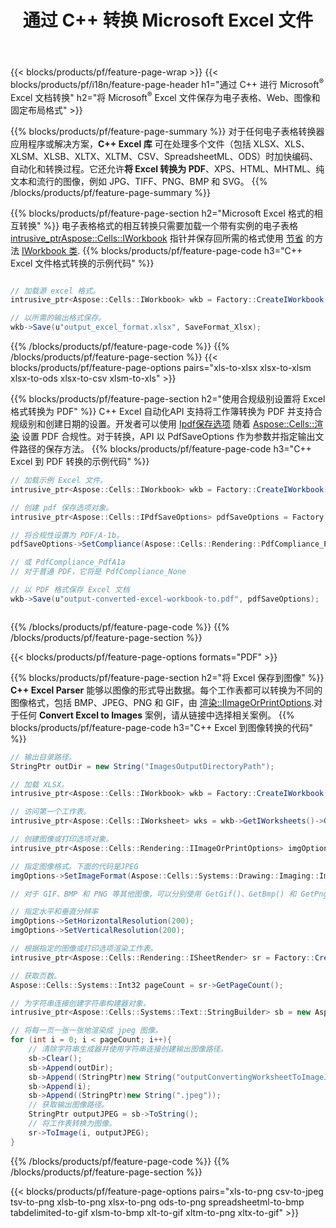 ﻿---
title: 通过 C++ 转换 Microsoft Excel 文件 
url: /zh/cpp/conversion/
description: 只需几行 C++ 代码，即可将 Excel XLS、XLSX、ODS、CSV 转换为 PDF、XPS、HTML、JPEG 和其他格式。
---
{{< blocks/products/pf/feature-page-wrap >}}
{{< blocks/products/pf/i18n/feature-page-header h1="通过 C++ 进行 Microsoft<sup>&reg;</sup> Excel 文档转换" h2="将 Microsoft<sup>&reg;</sup> Excel 文件保存为电子表格、Web、图像和固定布局格式" >}}

{{% blocks/products/pf/feature-page-summary %}}
对于任何电子表格转换器应用程序或解决方案，**C++ Excel 库** 可在处理多个文件（包括 XLSX、XLS、XLSM、XLSB、XLTX、XLTM、CSV、SpreadsheetML、ODS）时加快编码、自动化和转换过程。它还允许**将 Excel 转换为 PDF**、XPS、HTML、MHTML、纯文本和流行的图像，例如 JPG、TIFF、PNG、BMP 和 SVG。
{{% /blocks/products/pf/feature-page-summary %}}

{{% blocks/products/pf/feature-page-section h2="Microsoft Excel 格式的相互转换" %}}
电子表格格式的相互转换只需要加载一个带有实例的电子表格 [ intrusive_ptr<Aspose::Cells::IWorkbook>](https://reference.aspose.com/cells/cpp/class/aspose.cells.i_workbook) 指针并保存回所需的格式使用 [节省](https://reference.aspose.com/cells/cpp/class/aspose.cells.i_workbook#a9460f52a2dec8f4bf623a4905167d997) 的方法 [IWorkbook 类](https://reference.aspose.com/cells/cpp/class/aspose.cells.i_workbook).
{{% blocks/products/pf/feature-page-code h3="C++ Excel 文件格式转换的示例代码" %}}

```cs

// 加载源 excel 格式。
intrusive_ptr<Aspose::Cells::IWorkbook> wkb = Factory::CreateIWorkbook(u"src_excel_file.xls");

// 以所需的输出格式保存。
wkb->Save(u"output_excel_format.xlsx", SaveFormat_Xlsx);


```
{{% /blocks/products/pf/feature-page-code %}}
{{% /blocks/products/pf/feature-page-section %}}
{{< blocks/products/pf/feature-page-options pairs="xls-to-xlsx xlsx-to-xlsm xlsx-to-ods xlsx-to-csv xlsm-to-xls" >}}


{{% blocks/products/pf/feature-page-section h2="使用合规级别设置将 Excel 格式转换为 PDF" %}}
C++ Excel 自动化API 支持将工作簿转换为 PDF 并支持合规级别和创建日期的设置。开发者可以使用 [Ipdf保存选项](https://reference.aspose.com/cells/cpp/class/aspose.cells.i_pdf_save_options) 随着 [Aspose::Cells::渲染](https://reference.aspose.com/cells/cpp/namespace/aspose.cells.rendering) 设置 PDF 合规性。对于转换，API 以 PdfSaveOptions 作为参数并指定输出文件路径的保存方法。 
{{% blocks/products/pf/feature-page-code h3="C++ Excel 到 PDF 转换的示例代码" %}}

```cs
// 加载示例 Excel 文件。
intrusive_ptr<Aspose::Cells::IWorkbook> wkb = Factory::CreateIWorkbook(u"sample-convert-excel-to.pdf");

// 创建 pdf 保存选项对象。
intrusive_ptr<Aspose::Cells::IPdfSaveOptions> pdfSaveOptions = Factory::CreateIPdfSaveOptions();

// 将合规性设置为 PDF/A-1b。
pdfSaveOptions->SetCompliance(Aspose::Cells::Rendering::PdfCompliance_PdfA1b);

// 或 PdfCompliance_PdfA1a 
// 对于普通 PDF，它将是 PdfCompliance_None

// 以 PDF 格式保存 Excel 文档
wkb->Save(u"output-converted-excel-workbook-to.pdf", pdfSaveOptions);



```
{{% /blocks/products/pf/feature-page-code %}}
{{% /blocks/products/pf/feature-page-section %}}

{{< blocks/products/pf/feature-page-options formats="PDF" >}}

{{% blocks/products/pf/feature-page-section h2="将 Excel 保存到图像" %}}
**C++ Excel Parser** 能够以图像的形式导出数据。每个工作表都可以转换为不同的图像格式，包括 BMP、JPEG、PNG 和 GIF，由 [渲染::IImageOrPrintOptions](https://reference.aspose.com/cells/cpp/class/aspose.cells.rendering.i_image_or_print_options).对于任何 **Convert Excel to Images** 案例，请从链接中选择相关案例。
{{% blocks/products/pf/feature-page-code h3="C++ Excel 到图像转换的代码" %}}

```cs
// 输出目录路径。
StringPtr outDir = new String("ImagesOutputDirectoryPath");

// 加载 XLSX。
intrusive_ptr<Aspose::Cells::IWorkbook> wkb = Factory::CreateIWorkbook(u"source-excel-file.xlsx");

// 访问第一个工作表。
intrusive_ptr<Aspose::Cells::IWorksheet> wks = wkb->GetIWorksheets()->GetObjectByIndex(0);

// 创建图像或打印选项对象。
intrusive_ptr<Aspose::Cells::Rendering::IImageOrPrintOptions> imgOptions = Factory::CreateIImageOrPrintOptions();

// 指定图像格式。下面的代码是JPEG
imgOptions->SetImageFormat(Aspose::Cells::Systems::Drawing::Imaging::ImageFormat::GetJpeg());

// 对于 GIF、BMP 和 PNG 等其他图像，可以分别使用 GetGif()、GetBmp() 和 GetPng() 

// 指定水平和垂直分辨率
imgOptions->SetHorizontalResolution(200);
imgOptions->SetVerticalResolution(200);

// 根据指定的图像或打印选项渲染工作表。
intrusive_ptr<Aspose::Cells::Rendering::ISheetRender> sr = Factory::CreateISheetRender(wks, imgOptions);

// 获取页数。
Aspose::Cells::Systems::Int32 pageCount = sr->GetPageCount();

// 为字符串连接创建字符串构建器对象。
intrusive_ptr<Aspose::Cells::Systems::Text::StringBuilder> sb = new Aspose::Cells::Systems::Text::StringBuilder();

// 将每一页一张一张地渲染成 jpeg 图像。
for (int i = 0; i < pageCount; i++){
	// 清除字符串生成器并使用字符串连接创建输出图像路径。
	sb->Clear();
	sb->Append(outDir);
	sb->Append((StringPtr)new String("outputConvertingWorksheetToImageJPEG_"));
	sb->Append(i);
	sb->Append((StringPtr)new String(".jpeg"));
	// 获取输出图像路径。
	StringPtr outputJPEG = sb->ToString();
	// 将工作表转换为图像。
	sr->ToImage(i, outputJPEG);
}

```
{{% /blocks/products/pf/feature-page-code %}}
{{% /blocks/products/pf/feature-page-section %}}

{{< blocks/products/pf/feature-page-options pairs="xls-to-png csv-to-jpeg tsv-to-png xlsb-to-png xlsx-to-png ods-to-png spreadsheetml-to-bmp tabdelimited-to-gif xlsm-to-bmp xlt-to-gif xltm-to-png xltx-to-gif" >}}